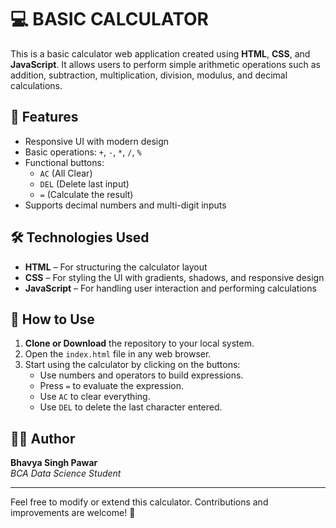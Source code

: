# 💻 BASIC CALCULATOR

This is a basic calculator web application created using **HTML**, **CSS**, and **JavaScript**. It allows users to perform simple arithmetic operations such as addition, subtraction, multiplication, division, modulus, and decimal calculations.

## 🚀 Features

- Responsive UI with modern design
- Basic operations: `+`, `-`, `*`, `/`, `%`
- Functional buttons:
  - `AC` (All Clear)
  - `DEL` (Delete last input)
  - `=` (Calculate the result)
- Supports decimal numbers and multi-digit inputs

## 🛠 Technologies Used

- **HTML** – For structuring the calculator layout
- **CSS** – For styling the UI with gradients, shadows, and responsive design
- **JavaScript** – For handling user interaction and performing calculations

## 🧠 How to Use

1. **Clone or Download** the repository to your local system.
2. Open the `index.html` file in any web browser.
3. Start using the calculator by clicking on the buttons:
   - Use numbers and operators to build expressions.
   - Press `=` to evaluate the expression.
   - Use `AC` to clear everything.
   - Use `DEL` to delete the last character entered.

## 👨‍💻 Author

**Bhavya Singh Pawar**  
*BCA Data Science Student*

---

Feel free to modify or extend this calculator. Contributions and improvements are welcome! 🚀

